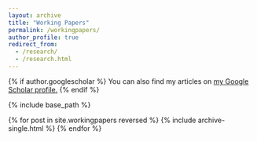```yaml
---
layout: archive
title: "Working Papers"
permalink: /workingpapers/
author_profile: true
redirect_from:
  - /research/
  - /research.html
---
```


{% if author.googlescholar %}
  You can also find my articles on <u><a href="{{author.googlescholar}}">my Google Scholar profile</a>.</u>
{% endif %}

{% include base_path %}

{% for post in site.workingpapers reversed %}
  {% include archive-single.html %}
{% endfor %}
